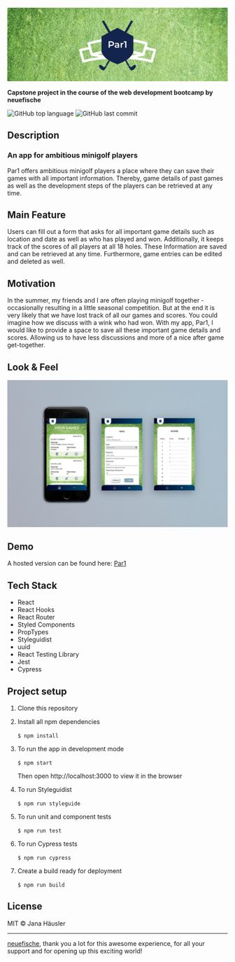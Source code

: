 ![header-logo](src/app/assets/README/par1_header.jpg)

**Capstone project in the course of the web development bootcamp by neuefische**

![GitHub top language](https://img.shields.io/github/languages/top/JanaHaeusler/Par1?color=%23679FBE&style=plastic)
![GitHub last commit](https://img.shields.io/github/last-commit/JanaHaeusler/Par1?color=%2314254D&style=plastic)

## Description

### An app for ambitious minigolf players

Par1 offers ambitious minigolf players a place where they can save their games with all important information. Thereby, game details of past games as well as the development steps of the players can be retrieved at any time.

## Main Feature

Users can fill out a form that asks for all important game details such as location and date as well as who has played and won. Additionally, it keeps track of the scores of all players at all 18 holes. These Information are saved and can be retrieved at any time. Furthermore, game entries can be edited and deleted as well.

## Motivation

In the summer, my friends and I are often playing minigolf together - occasionally resulting in a little seasonal competition. But at the end it is very likely that we have lost track of all our games and scores. You could imagine how we discuss with a wink who had won.
With my app, Par1, I would like to provide a space to save all these important game details and scores. Allowing us to have less discussions and more of a nice after game get-together.

## Look & Feel

![mockup](src/app/assets/README/par1_mock.jpg)

## Demo

A hosted version can be found here:
[Par1](https://par1.vercel.app/)

## Tech Stack

- React
- React Hooks
- React Router
- Styled Components
- PropTypes
- Styleguidist
- uuid
- React Testing Library
- Jest
- Cypress

## Project setup

1. Clone this repository
2. Install all npm dependencies

   `$ npm install`

3. To run the app in development mode

   `$ npm start`

   Then open http://localhost:3000 to view it in the browser

4. To run Styleguidist

   `$ npm run styleguide`

5. To run unit and component tests

   `$ npm run test`

6. To run Cypress tests

   `$ npm run cypress`

7. Create a build ready for deployment

   `$ npm run build`

## License

MIT © Jana Häusler

---

[neuefische](https://github.com/neuefisch), thank you a lot for this awesome experience, for all your support and for opening up this exciting world!
